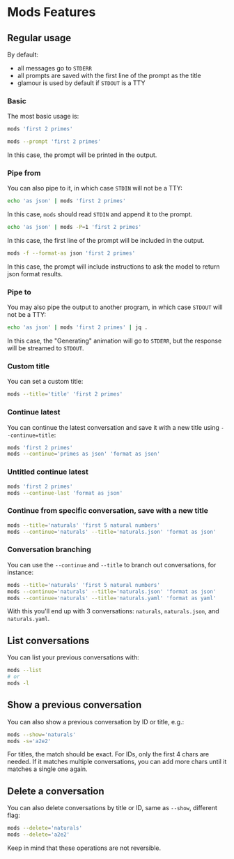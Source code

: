 # Mods Features

## Regular usage

By default:

- all messages go to `STDERR`
- all prompts are saved with the first line of the prompt as the title
- glamour is used by default if `STDOUT` is a TTY

### Basic

The most basic usage is:

```bash
mods 'first 2 primes'
```

```bash
mods --prompt 'first 2 primes'
```

In this case, the prompt will be printed in the output.

### Pipe from

You can also pipe to it, in which case `STDIN` will not be a TTY:

```bash
echo 'as json' | mods 'first 2 primes'
```

In this case, `mods` should read `STDIN` and append it to the prompt.

```bash
echo 'as json' | mods -P=1 'first 2 primes'
```

In this case, the first line of the prompt will be included in the output.

```bash
mods -f --format-as json 'first 2 primes'
```

In this case, the prompt will include instructions to ask the model to return
json format results.

### Pipe to

You may also pipe the output to another program, in which case `STDOUT` will not
be a TTY:

```bash
echo 'as json' | mods 'first 2 primes' | jq .
```

In this case, the "Generating" animation will go to `STDERR`, but the response
will be streamed to `STDOUT`.

### Custom title

You can set a custom title:

```bash
mods --title='title' 'first 2 primes'
```

### Continue latest

You can continue the latest conversation and save it with a new title using
`--continue=title`:

```bash
mods 'first 2 primes'
mods --continue='primes as json' 'format as json'
```

### Untitled continue latest

```bash
mods 'first 2 primes'
mods --continue-last 'format as json'
```

### Continue from specific conversation, save with a new title

```bash
mods --title='naturals' 'first 5 natural numbers'
mods --continue='naturals' --title='naturals.json' 'format as json'
```

### Conversation branching

You can use the `--continue` and `--title` to branch out conversations, for
instance:

```bash
mods --title='naturals' 'first 5 natural numbers'
mods --continue='naturals' --title='naturals.json' 'format as json'
mods --continue='naturals' --title='naturals.yaml' 'format as yaml'
```

With this you'll end up with 3 conversations: `naturals`, `naturals.json`, and
`naturals.yaml`.

## List conversations

You can list your previous conversations with:

```bash
mods --list
# or
mods -l
```

## Show a previous conversation

You can also show a previous conversation by ID or title, e.g.:

```bash
mods --show='naturals'
mods -s='a2e2'
```

For titles, the match should be exact.
For IDs, only the first 4 chars are needed. If it matches multiple
conversations, you can add more chars until it matches a single one again.

## Delete a conversation

You can also delete conversations by title or ID, same as `--show`, different
flag:

```bash
mods --delete='naturals'
mods --delete='a2e2'
```

Keep in mind that these operations are not reversible.
